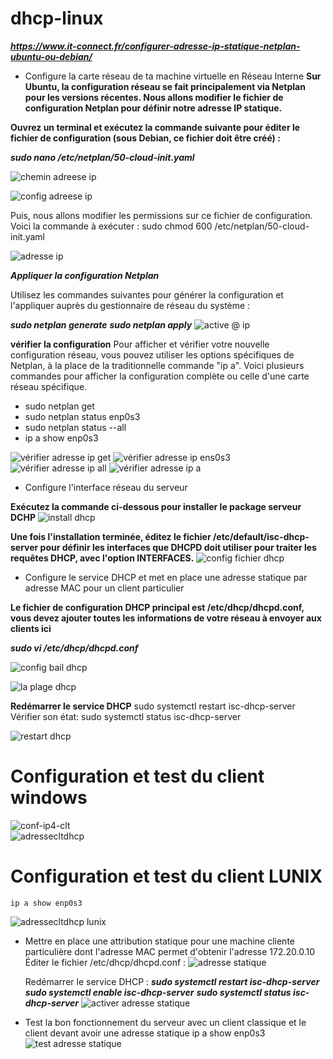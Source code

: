 # dhcp-linux

***https://www.it-connect.fr/configurer-adresse-ip-statique-netplan-ubuntu-ou-debian/***

- Configure la carte réseau de ta machine virtuelle en Réseau Interne
**Sur Ubuntu, la configuration réseau se fait principalement via Netplan pour les versions récentes. Nous allons modifier le fichier de configuration Netplan pour définir notre adresse IP statique.**

**Ouvrez un terminal et exécutez la commande suivante pour éditer le fichier de configuration (sous Debian, ce fichier doit être créé) :**

***sudo nano /etc/netplan/50-cloud-init.yaml***

![chemin adreese ip](https://github.com/KAOUTARBAH/DHCP-LINUX/blob/main/images/chemin-add-ip.png)

![config adreese ip](https://github.com/KAOUTARBAH/DHCP-LINUX/blob/main/images/addresseIp.png)


Puis, nous allons modifier les permissions sur ce fichier de configuration.
Voici la commande à exécuter :
sudo chmod 600 /etc/netplan/50-cloud-init.yaml

![adresse ip](https://github.com/KAOUTARBAH/DHCP-LINUX/blob/main/images/droits.png)

***Appliquer la configuration Netplan***

Utilisez les commandes suivantes pour générer la configuration et l'appliquer auprès du gestionnaire de réseau du système :

***sudo netplan generate***
***sudo netplan apply***
![active @ ip](https://github.com/KAOUTARBAH/DHCP-LINUX/blob/main/images/activer-add.png)

**vérifier la configuration**
Pour afficher et vérifier votre nouvelle configuration réseau, vous pouvez utiliser les options spécifiques de Netplan, à la place de la traditionnelle commande "ip a". Voici plusieurs commandes pour afficher la configuration complète ou celle d'une carte réseau spécifique.

- sudo netplan get
- sudo netplan status enp0s3
- sudo netplan status --all
- ip a show enp0s3

![vérifier adresse ip get](https://github.com/KAOUTARBAH/DHCP-LINUX/blob/main/images/netplan-get.png)
![vérifier adresse ip ens0s3](https://github.com/KAOUTARBAH/DHCP-LINUX/blob/main/images/netplan-enp0s3.png)
![vérifier adresse ip all](https://github.com/KAOUTARBAH/DHCP-LINUX/blob/main/images/NETPLAN-ALL.png)
![vérifier adresse ip a ](https://github.com/KAOUTARBAH/DHCP-LINUX/blob/main/images/ip-a.png)


- Configure l'interface réseau du serveur

**Exécutez la commande ci-dessous pour installer le package serveur DCHP**
![install dhcp](https://github.com/KAOUTARBAH/DHCP-LINUX/blob/main/images/install-dhcp.png)

**Une fois l'installation terminée, éditez le fichier /etc/default/isc-dhcp-server pour définir les interfaces que DHCPD doit utiliser pour traiter les requêtes DHCP, avec l'option INTERFACES.**
![config fichier dhcp](https://github.com/KAOUTARBAH/DHCP-LINUX/blob/main/images/config-fich-dhcp.png)

- Configure le service DHCP et met en place une adresse statique par adresse MAC pour un client particulier

**Le fichier de configuration DHCP principal est /etc/dhcp/dhcpd.conf, vous devez ajouter toutes les informations de votre réseau à envoyer aux clients ici**

***sudo vi /etc/dhcp/dhcpd.conf***

![config bail dhcp](https://github.com/KAOUTARBAH/DHCP-LINUX/blob/main/images/configbail.png)

![la plage dhcp](https://github.com/KAOUTARBAH/DHCP-LINUX/blob/main/images/palgedhcp.png)

**Redémarrer le service DHCP**
sudo systemctl restart isc-dhcp-server
Vérifier son état:
sudo systemctl status isc-dhcp-server

![restart dhcp](https://github.com/KAOUTARBAH/DHCP-LINUX/blob/main/images/restartDhcp.png)    


# Configuration et test du client windows 

![conf-ip4-clt](https://github.com/KAOUTARBAH/DHCP-LINUX/blob/main/images/conf-ip4-clt.png)    
![adressecltdhcp](https://github.com/KAOUTARBAH/DHCP-LINUX/blob/main/images/adressecltdhcp.png)   

# Configuration et test du client LUNIX 
    ip a show enp0s3
![adressecltdhcp lunix](https://github.com/KAOUTARBAH/DHCP-LINUX/blob/main/images/clt-lunix.png)

- Mettre en place une attribution statique pour une machine cliente particulière dont l'adresse MAC permet d'obtenir l'adresse 172.20.0.10
    Éditer le fichier /etc/dhcp/dhcpd.conf :
![adresse statique](https://github.com/KAOUTARBAH/DHCP-LINUX/blob/main/images/clt-statique.png)

    Redémarrer le service DHCP :
***sudo systemctl restart isc-dhcp-server***
***sudo systemctl enable isc-dhcp-server***
***sudo systemctl status isc-dhcp-server***
![activer adresse statique](https://github.com/KAOUTARBAH/DHCP-LINUX/blob/main/images/activerAdresseStatique.png)

- Test la bon fonctionnement du serveur avec un client classique et le client devant avoir une adresse statique
    ip a show enp0s3
![test adresse statique](https://github.com/KAOUTARBAH/DHCP-LINUX/blob/main/images/adresse-statique.png)



